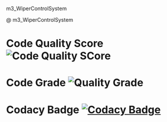 m3_WiperControlSystem

@ m3_WiperControlSystem

# Code Quality Score ![Code Quality SCore](https://api.codiga.io/project/33360/score/svg)

# Code Grade ![Quality Grade](https://api.codiga.io/project/33360/status/svg)

# Codacy Badge [![Codacy Badge](https://app.codacy.com/project/badge/Grade/eb946a3d22b64fdb8d07948b6d92c77a)](https://www.codacy.com/gh/PreethiAvvaru/m3_WiperControlSystem/dashboard?utm_source=github.com&amp;utm_medium=referral&amp;utm_content=PreethiAvvaru/m3_WiperControlSystem&amp;utm_campaign=Badge_Grade)
